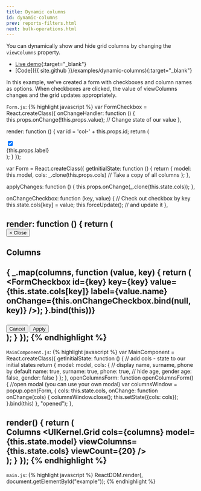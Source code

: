 ```yaml
---
title: Dynamic columns
id: dynamic-columns
prev: reports-filters.html
next: bulk-operations.html
---
```


You can dynamically show and hide grid columns by changing the `viewColumns` property.

* [Live demo](/examples/dynamic-columns/){:target="_blank"}
* [Code]({{ site.github }}/examples/dynamic-columns){:target="_blank"}

In this example, we've created a form with checkboxes and column names as options.
When checkboxes are clicked, the value of viewColumns changes and the grid updates appropriately.

`Form.js`:
{% highlight javascript %}
var FormCheckbox = React.createClass({
  onChangeHandler: function () {
    this.props.onChange(!this.props.value); // Change state of our value
  },

  render: function () {
    var id = 'col-' + this.props.id;
    return (
      <div className="row">
        <div className="col-lg-3">
          <input
            id={id}
            type="checkbox"
            checked={this.props.value}
            onChange={this.onChangeHandler}
          />
        </div>
        <div className="col-lg-9">
          <label htmlFor={id}>{this.props.label}</label>
        </div>
      </div>
    );
  }
});

var Form = React.createClass({
  getInitialState: function () {
    return {
      model: this.model,
      cols: _.clone(this.props.cols) // Take a copy of all columns
    };
  },

  applyChanges: function () {
    this.props.onChange(_.clone(this.state.cols));
  },

  onChangeCheckbox: function (key, value) { // Check out checkbox by key
    this.state.cols[key] = value;
    this.forceUpdate(); // and update it
  },

  render: function () {
    return (
      <div className="modal-dialog">
        <div className="modal-content animated fadeIn">
          <div className="modal-header">
            <button type="button" className="close" data-dismiss="modal">
              <span aria-hidden="true">×</span>
              <span className="sr-only">Close</span>
            </button>
            <h4 className="modal-title">Columns</h4>
          </div>
          <div className="modal-body">
            <form className="form-horizontal">
              { _.map(columns, function (value, key) {
                return (
                  <FormCheckbox
                    id={key}
                    key={key}
                    value={this.state.cols[key]}
                    label={value.name}
                    onChange={this.onChangeCheckbox.bind(null, key)}
                  />);
              }.bind(this))}
            </form>
          </div>
          <div className="modal-footer">
            <button type="button" className="btn btn-white" data-dismiss="modal">Cancel</button>
            <button type="submit" className="btn btn-primary" onClick={this.applyChanges}>Apply</button>
          </div>
        </div>
      </div>
    );
  }
});
{% endhighlight %}
---

`MainComponent.js`:
{% highlight javascript %}
var MainComponent = React.createClass({
  getInitialState: function () { // add cols - state to our initial states
    return {
      model: model,
      cols: {
        // display name, surname, phone by default
        name: true,
        surname: true,
        phone: true,
        // hide age, gender
        age: false,
        gender: false
      }
    };
  },
  openColumnsForm: function openColumnsForm() {
    //open modal (you can use your own modal)
    var columnsWindow = popup.open(Form, {
      cols: this.state.cols,
      onChange: function onChange(cols) {
        columnsWindow.close();
        this.setState({cols: cols});
      }.bind(this)
    }, "opened");
  },

  render() {
    return (
      <div>
        <div>
          <a className="btn btn-success" onClick={this.openColumnsForm}>
            <i className="fa fa-th-list"></i>
            Columns
          </a>
          <UIKernel.Grid
            cols={columns}
            model={this.state.model}
            viewColumns={this.state.cols}
            viewCount={20}
          />
        </div>
      </div>
    );
  }
});
{% endhighlight %}
---

`main.js`:
{% highlight javascript %}
ReactDOM.render(<MainComponent/>, document.getElementById("example"));
{% endhighlight %}
